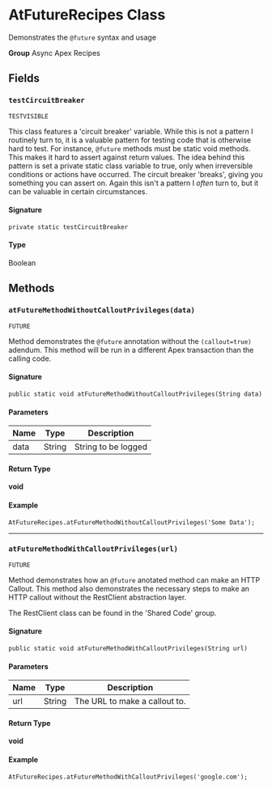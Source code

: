 # AtFutureRecipes Class

Demonstrates the `@future` syntax and usage

**Group** Async Apex Recipes

## Fields
### `testCircuitBreaker`

`TESTVISIBLE`

This class features a &#x27;circuit breaker&#x27; variable. While this is not a 
pattern I routinely turn to, it is a valuable pattern for testing code 
that is otherwise hard to test. For instance, `@future` methods must be 
static void methods. This makes it hard to assert against return values. 
The idea behind this pattern is set a private static class variable to 
true, only when irreversible conditions or actions have occurred. The 
circuit breaker &#x27;breaks&#x27;, giving you something you can assert on. Again 
this isn&#x27;t a pattern I *often* turn to, but it can be valuable in certain 
circumstances.

#### Signature
```apex
private static testCircuitBreaker
```

#### Type
Boolean

## Methods
### `atFutureMethodWithoutCalloutPrivileges(data)`

`FUTURE`

Method demonstrates the `@future` annotation without the 
 `(callout=true)` adendum. This method will be run in a different Apex 
transaction than the calling code.

#### Signature
```apex
public static void atFutureMethodWithoutCalloutPrivileges(String data)
```

#### Parameters
| Name | Type | Description |
|------|------|-------------|
| data | String | String to be logged |

#### Return Type
**void**

#### Example
```apex
AtFutureRecipes.atFutureMethodWithoutCalloutPrivileges('Some Data');
```

---

### `atFutureMethodWithCalloutPrivileges(url)`

`FUTURE`

Method demonstrates how an `@future` anotated method can make 
an HTTP Callout. This method also demonstrates the necessary steps to 
make an HTTP callout without the RestClient abstraction layer. 
 
The RestClient class can be found in the &#x27;Shared Code&#x27; group.

#### Signature
```apex
public static void atFutureMethodWithCalloutPrivileges(String url)
```

#### Parameters
| Name | Type | Description |
|------|------|-------------|
| url | String | The URL to make a callout to. |

#### Return Type
**void**

#### Example
```apex
AtFutureRecipes.atFutureMethodWithCalloutPrivileges('google.com');
```